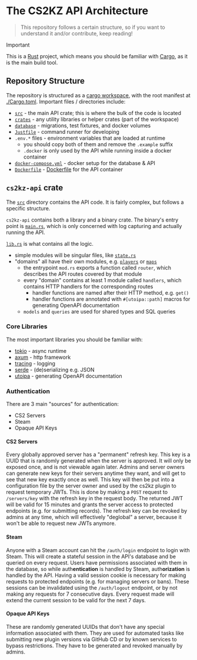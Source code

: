 # The CS2KZ API Architecture

> This repository follows a certain structure, so if you want to understand it
> and/or contribute, keep reading!

> [!IMPORTANT]
> This is a [Rust](https://www.rust-lang.org) project, which means you should
> be familiar with [Cargo](https://doc.rust-lang.org/cargo), as it is the main
> build tool.

## Repository Structure

The repository is structured as a
[cargo workspace](https://doc.rust-lang.org/cargo/reference/workspaces.html),
with the root manifest at [./Cargo.toml](./Cargo.toml). Important files /
directories include:

* [`src`](./src) - the main API crate; this is where the bulk of the code is located
* [`crates`](./crates) - any utility libraries or helper crates (part of the workspace)
* [`database`](./database) - migrations, test fixtures, and docker volumes
* [`Justfile`](./Justfile) - command runner for developing
* `.env.*` files - environment variables that are loaded at runtime
   * you should copy both of them and remove the `.example` suffix
   * `.docker` is only used by the API while running inside a docker container
* [`docker-compose.yml`](./docker-compose.yml) - docker setup for the database & API
* [`Dockerfile`](./Dockerfile) - [Dockerfile](https://docs.docker.com/reference/dockerfile)
  for the API container

## `cs2kz-api` crate

The [`src`](./src) directory contains the API code. It is fairly complex, but
follows a specific structure.

`cs2kz-api` contains both a library and a binary crate. The binary's entry
point is [`main.rs`](./src/main.rs), which is only concerned with log capturing
and actually running the API.

[`lib.rs`](./src/lib.rs) is what contains all the logic.

* simple modules will be singular files, like [`state.rs`](./src/state.rs)
* "domains" all have their own modules, e.g. [`players`](./src/players) or
  [`maps`](./src/maps)
   * the entrypoint `mod.rs` exports a function called `router`, which describes
     the API routes covered by that module
   * every "domain" contains at least 1 module called `handlers`, which contains
     HTTP handlers for the corresponding routes
      * handler functions are named after their HTTP method, e.g. `get()`
      * handler functions are annotated with `#[utoipa::path]` macros for
        generating OpenAPI documentation
   * `models` and `queries` are used for shared types and SQL queries

### Core Libraries

The most important libraries you should be familiar with:

* [tokio](https://tokio.rs) - async runtime
* [axum](https://docs.rs/axum) - http framework
* [tracing](https://docs.rs/tracing) - logging
* [serde](https://docs.rs/serde) - (de)serializing e.g. JSON
* [utoipa](https://docs.rs/utoipa) - generating OpenAPI documentation

### Authentication

There are 3 main "sources" for authentication:

* CS2 Servers
* Steam
* Opaque API Keys

#### CS2 Servers

Every globally approved server has a "permanent" refresh key. This key is a UUID
that is randomly generated when the server is approved. It will only be exposed
once, and is not viewable again later. Admins and server owners can generate new
keys for their servers anytime they want, and will get to see that new key
exactly once as well. This key will then be put into a configuration file by the
server owner and used by the cs2kz plugin to request temporary JWTs. This is
done by making a `POST` request to `/servers/key` with the refresh key in the
request body. The returned JWT will be valid for 15 minutes and grants the
server access to protected endpoints (e.g. for submitting records). The refresh
key can be revoked by admins at any time, which will effectively "deglobal" a
server, because it won't be able to request new JWTs anymore.

#### Steam

Anyone with a Steam account can hit the `/auth/login` endpoint to login with
Steam. This will create a stateful session in the API's database and be queried
on every request. Users have permissions associated with them in the database,
so while auth**entication** is handled by Steam, auth**orization** is handled by
the API. Having a valid session cookie is necessary for making requests to
protected endpoints (e.g. for managing servers or bans). These sessions can be
invalidated using the `/auth/logout` endpoint, or by not making any requests for
7 consecutive days. Every request made will extend the current session to be
valid for the next 7 days.

#### Opaque API Keys

These are randomly generated UUIDs that don't have any special information
associated with them. They are used for automated tasks like submitting new
plugin versions via GitHub CD or by known services to bypass restrictions. They
have to be generated and revoked manually by admins.
